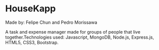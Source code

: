 # HouseKapp

Made by: Felipe Chun and Pedro Morissawa

A task and expense manager made for groups of people that live together.Technologies used: Javascript, MongoDB, Node.js, Express.js, HTML5, CSS3, Bootstrap.
